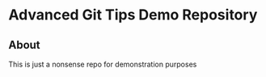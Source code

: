 # Advanced Git Tips Demo Repository

## About
This is just a nonsense repo for demonstration purposes
